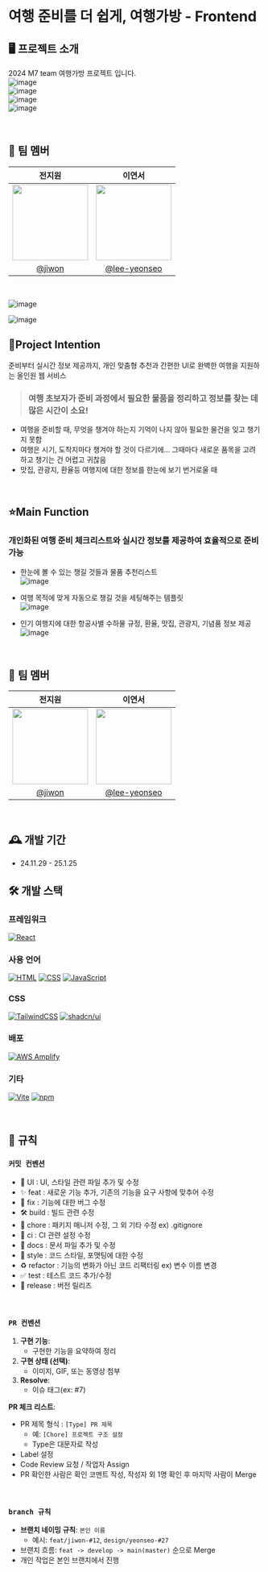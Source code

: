 # 여행 준비를 더 쉽게, 여행가방 - Frontend




## 🖥️ 프로젝트 소개
2024 M7 team 여행가방 프로젝트 입니다.
<br>
![image](https://github.com/user-attachments/assets/6d97fd8b-448c-4b23-b3f3-c6d27164b656)
<br>
![image](https://github.com/user-attachments/assets/724cb45d-576a-456b-98dc-1786be8b7599)
<br>
![image](https://github.com/user-attachments/assets/0da4f202-e94f-4ef2-afe2-79b6fb868618)
<br>
![image](https://github.com/user-attachments/assets/35d805f7-a69d-47c9-9cbd-55264159a264)

<br>



## 👥 팀 멤버

|  **전지원**  |  **이연서**  |
| :----------: | :----------: |
| <img src="https://github.com/user-attachments/assets/3fff8e3b-3e2c-4c00-9a1e-c92c25eb493e" width="150"/> | <img src="https://github.com/user-attachments/assets/1f35c4bb-b13a-41c5-ac87-e1eb7586d326" width="150"/> |
| [@jiwon](https://github.com/jiwon) | [@lee-yeonseo](https://github.com/lee-yeonseo) |


<br>



![image](https://github.com/user-attachments/assets/1313f40d-3cd0-4c02-9cf9-3fb97380bea7)

![image](https://github.com/user-attachments/assets/6d97fd8b-448c-4b23-b3f3-c6d27164b656)

## 🤔Project Intention
준비부터 실시간 정보 제공까지, 개인 맞춤형 추천과 간편한 UI로 완벽한 여행을 지원하는 올인원 웹 서비스

> ### 여행 초보자가 준비 과정에서 필요한 물품을 정리하고 정보를 찾는 데 많은 시간이 소요!

- 여행을 준비할 때, 무엇을 챙겨야 하는지 기억이 나지 않아 필요한 물건을 잊고 챙기지 못함 <br>
- 여행은 시기, 도착지마다 챙겨야 할 것이 다르기에… 그때마다 새로운 품목을 고려하고 챙기는 건 어렵고 귀찮음 <br>
- 맛집, 관광지, 환율등 여행지에 대한 정보를 한눈에 보기 번거로울 때 <br>

<br/>

## ⭐️Main Function
### 개인화된 여행 준비 체크리스트와 실시간 정보를 제공하여 효율적으로 준비 가능
- 한눈에 볼 수 있는 챙길 것들과 물품 추천리스트 <br>
![image](https://github.com/user-attachments/assets/77436106-f282-4c8b-a608-298ca88d2e84)

- 여행 목적에 맞게 자동으로 챙길 것을 세팅해주는 템플릿 <br>
![image](https://github.com/user-attachments/assets/7d367843-437d-48a0-9bb9-ce48f0ac9288)

- 인기 여행지에 대한 항공사별 수하물 규정, 환율, 맛집, 관광지, 기념품 정보 제공 <br>
![image](https://github.com/user-attachments/assets/aa0f3262-a694-47c0-80ea-408981936d78)


<br/>


## 👥 팀 멤버

|  **전지원**  |  **이연서**  |
| :----------: | :----------: |
| <img src="https://github.com/user-attachments/assets/3fff8e3b-3e2c-4c00-9a1e-c92c25eb493e" width="150"/> | <img src="https://github.com/user-attachments/assets/1f35c4bb-b13a-41c5-ac87-e1eb7586d326" width="150"/> |
| [@jiwon](https://github.com/jiwon) | [@lee-yeonseo](https://github.com/lee-yeonseo) |


<br>


## 🕰️ 개발 기간

- 24.11.29 - 25.1.25



## 🛠️ 개발 스택

### 프레임워크

[![React](https://img.shields.io/badge/-React-61DAFB?logo=React&logoColor=white&style=flat)](https://reactjs.org/)

### 사용 언어

[![HTML](https://img.shields.io/badge/-HTML-E34F26?logo=HTML5&logoColor=white&style=flat)](https://developer.mozilla.org/en-US/docs/Web/HTML)
[![CSS](https://img.shields.io/badge/-CSS-1572B6?logo=CSS3&logoColor=white&style=flat)](https://developer.mozilla.org/en-US/docs/Web/CSS)
[![JavaScript](https://img.shields.io/badge/-JavaScript-F7DF1E?logo=JavaScript&logoColor=black&style=flat)](https://developer.mozilla.org/en-US/docs/Web/JavaScript)

### CSS

[![TailwindCSS](https://img.shields.io/badge/-TailwindCSS-06B6D4?logo=TailwindCSS&logoColor=white&style=flat)](https://tailwindcss.com/) [![shadcn/ui](https://img.shields.io/badge/-shadcn%2Fui-0EA5E9?logo=React&logoColor=white&style=flat)](https://github.com/shadcn/ui)

### 배포

[![AWS Amplify](https://img.shields.io/badge/-AWS_Amplify-FF9900?logo=AWS-Amplify&logoColor=white&style=flat)](https://aws.amazon.com/amplify/)

### 기타

[![Vite](https://img.shields.io/badge/-Vite-646CFF?logo=Vite&logoColor=white&style=flat)](https://vitejs.dev/)
[![npm](https://img.shields.io/badge/-npm-CB3837?logo=npm&logoColor=white&style=flat)](https://www.npmjs.com/)

<br>



## 📝 규칙

### `커밋 컨벤션`

- 💄 UI : UI, 스타일 관련 파일 추가 및 수정
- ✨ feat : 새로운 기능 추가, 기존의 기능을 요구 사항에 맞추어 수정
- 🐛 fix : 기능에 대한 버그 수정
- 🛠️ build : 빌드 관련 수정
- 🔧 chore : 패키지 매니저 수정, 그 외 기타 수정 ex) .gitignore
- 👷 ci : CI 관련 설정 수정
- 📝 docs : 문서 파일 추가 및 수정
- 🎨 style : 코드 스타일, 포맷팅에 대한 수정
- ♻️ refactor : 기능의 변화가 아닌 코드 리팩터링 ex) 변수 이름 변경
- ✅ test : 테스트 코드 추가/수정
- 🔖 release : 버전 릴리즈

<br>

### `PR 컨벤션`

1. **구현 기능**:
    - 구현한 기능을 요약하여 정리
2. **구현 상태 (선택)**:
    - 이미지, GIF, 또는 동영상 첨부
3. **Resolve**:
    - 이슈 태그(ex: #7)

**PR 체크 리스트**:
- PR 제목 형식 : `[Type] PR 제목`
    - 예: `[Chore] 프로젝트 구조 설정`
    - Type은 대문자로 작성
- Label 설정
- Code Review 요청 / 작업자 Assign
- PR 확인한 사람은 확인 코멘트 작성, 작성자 외 1명 확인 후 마지막 사람이 Merge

<br>

### `branch 규칙`

- **브랜치 네이밍 규칙**: `본인 이름`
    - 예시: `feat/jiwon-#12`, `design/yeonseo-#27`
- 브랜치 흐름: `feat -> develop -> main(master)` 순으로 Merge
- 개인 작업은 본인 브랜치에서 진행

